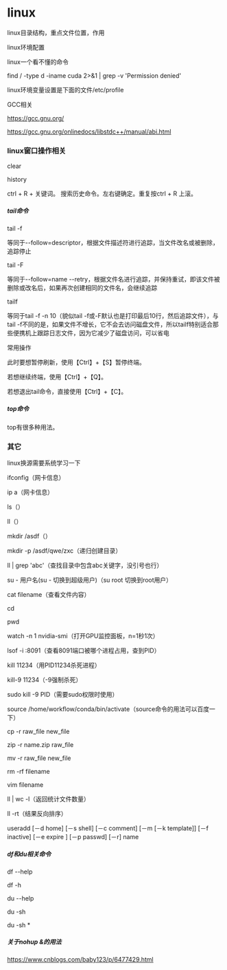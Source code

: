 # linux

linux目录结构，重点文件位置，作用

linux环境配置

linux一个看不懂的命令

find / -type d -iname cuda 2>&1 | grep -v 'Permission denied'

linux环境变量设置是下面的文件/etc/profile

GCC相关

https://gcc.gnu.org/

https://gcc.gnu.org/onlinedocs/libstdc++/manual/abi.html



### linux窗口操作相关

clear

history

ctrl + R + 关键词。 搜索历史命令。左右键确定。重复按ctrl + R 上滚。

##### tail命令

tail -f

等同于--follow=descriptor，根据文件描述符进行追踪，当文件改名或被删除，追踪停止

tail -F

等同于--follow=name  --retry，根据文件名进行追踪，并保持重试，即该文件被删除或改名后，如果再次创建相同的文件名，会继续追踪

tailf

等同于tail -f -n 10（貌似tail -f或-F默认也是打印最后10行，然后追踪文件），与tail -f不同的是，如果文件不增长，它不会去访问磁盘文件，所以tailf特别适合那些便携机上跟踪日志文件，因为它减少了磁盘访问，可以省电

常用操作

此时要想暂停刷新，使用【Ctrl】+【S】暂停终端。

若想继续终端，使用【Ctrl】+【Q】。

若想退出tail命令，直接使用【Ctrl】+【C】。

##### top命令

top有很多种用法。





### 其它

linux换源需要系统学习一下

ifconfig（网卡信息）

ip a（网卡信息）

ls（）

ll（）

mkdir /asdf（）

mkdir -p /asdf/qwe/zxc（递归创建目录）

ll | grep 'abc'（查找目录中包含abc关键字，没引号也行）

su - 用户名(su - 切换到超级用户)（su root 切换到root用户）

cat filename（查看文件内容）

cd

pwd

watch -n 1 nvidia-smi（打开GPU监控面板，n=1秒1次）

lsof -i :8091（查看8091端口被哪个进程占用，查到PID）

kill 11234（用PID11234杀死进程）

kill-9 11234（-9强制杀死）

sudo kill -9 PID（需要sudo权限时使用）

source /home/workflow/conda/bin/activate（source命令的用法可以百度一下）

cp -r raw_file new_file

zip -r name.zip raw_file

mv -r raw_file new_file

rm -rf filename

vim filename

ll | wc -l（返回统计文件数量）

ll -rt（结果反向排序）

useradd [－d home] [－s shell] [－c comment] [－m [－k template]] [－f inactive] [－e expire ] [－p passwd] [－r] name

##### df和du相关命令

df --help

df -h

du --help

du -sh

du -sh *

##### 关于nohup &的用法

https://www.cnblogs.com/baby123/p/6477429.html